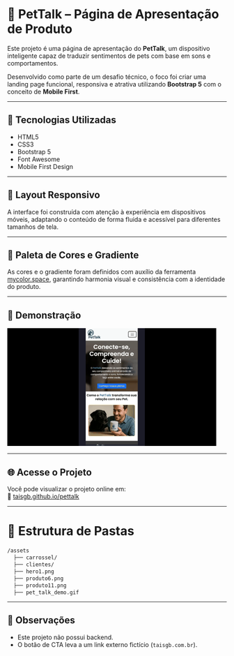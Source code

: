 # 🐾 PetTalk – Página de Apresentação de Produto

Este projeto é uma página de apresentação do **PetTalk**, um dispositivo inteligente capaz de traduzir sentimentos de pets com base em sons e comportamentos.

Desenvolvido como parte de um desafio técnico, o foco foi criar uma landing page funcional, responsiva e atrativa utilizando **Bootstrap 5** com o conceito de **Mobile First**.

---

## 🎯 Tecnologias Utilizadas

- HTML5
- CSS3
- Bootstrap 5
- Font Awesome
- Mobile First Design

---

## 📱 Layout Responsivo

A interface foi construída com atenção à experiência em dispositivos móveis, adaptando o conteúdo de forma fluida e acessível para diferentes tamanhos de tela.

---

## 🎨 Paleta de Cores e Gradiente

As cores e o gradiente foram definidos com auxílio da ferramenta [mycolor.space](https://mycolor.space/gradient3?ori=to+right+top&hex=%23050585&hex2=%23527DCB&hex3=%235FFB73&submit=submit), garantindo harmonia visual e consistência com a identidade do produto.

---

## 📸 Demonstração

![Demonstração do PetTalk](./assets/pet_talk_demo.gif)

---

## 🌐 Acesse o Projeto

Você pode visualizar o projeto online em:  
🔗 [taisgb.github.io/pettalk](https://taisgb.github.io/pettalk)

---
# 📁 Estrutura de Pastas

```
/assets
  ├── carrossel/
  ├── clientes/
  ├── hero1.png
  ├── produto6.png
  ├── produto11.png
  ├── pet_talk_demo.gif
```

---

## 📌 Observações

- Este projeto não possui backend.
- O botão de CTA leva a um link externo fictício (`taisgb.com.br`).
